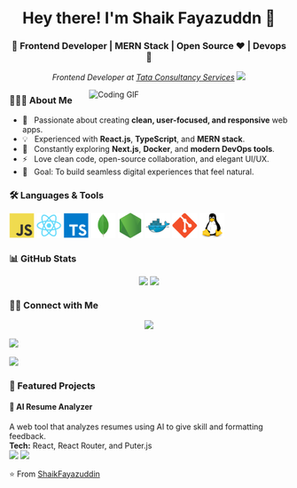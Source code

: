 <h1 align="center">Hey there! I'm Shaik Fayazuddn 👋 </h1>
<h3 align="center">🚀 Frontend Developer | MERN Stack | Open Source ♥ | Devops  🚀</h3>

<p align="center">
  <em>Frontend Developer at <a href="https://www.tcs.com/" target="_blank">Tata Consultancy Services</a> 
  <img src="https://media.giphy.com/media/WUlplcMpOCEmTGBtBW/giphy.gif" width="28">
  </em>
</p>


<img align="right" alt="Coding GIF" width="360" src="https://media.giphy.com/media/qgQUggAC3Pfv687qPC/giphy.gif">

### 👨🏻‍💻 About Me  

- 🌱 &nbsp; Passionate about creating **clean, user-focused, and responsive** web apps.  
- 💡 &nbsp; Experienced with **React.js**, **TypeScript**, and **MERN stack**.  
- 🧩 &nbsp; Constantly exploring **Next.js**, **Docker**, and **modern DevOps tools**.  
- ⚡ &nbsp; Love clean code, open-source collaboration, and elegant UI/UX.  
- 🎯 &nbsp; Goal: To build seamless digital experiences that feel natural.  


### 🛠 Languages & Tools  

<p align="left">
  <img src="https://raw.githubusercontent.com/devicons/devicon/master/icons/javascript/javascript-original.svg" width="45" height="45" alt="JavaScript" />
  <img src="https://raw.githubusercontent.com/devicons/devicon/master/icons/react/react-original.svg" width="45" height="45" alt="React" />
  <img src="https://raw.githubusercontent.com/devicons/devicon/master/icons/typescript/typescript-original.svg" width="45" height="45" alt="TypeScript" />
  <img src="https://raw.githubusercontent.com/devicons/devicon/master/icons/mongodb/mongodb-original.svg" width="45" height="45" alt="MongoDB" />
  <img src="https://raw.githubusercontent.com/devicons/devicon/master/icons/nodejs/nodejs-original.svg" width="45" height="45" alt="Node.js" />
  <img src="https://raw.githubusercontent.com/devicons/devicon/master/icons/docker/docker-original.svg" width="45" height="45" alt="Docker" />
  <img src="https://raw.githubusercontent.com/devicons/devicon/master/icons/git/git-original.svg" width="45" height="45" alt="Git" />
  <img src="https://raw.githubusercontent.com/devicons/devicon/master/icons/linux/linux-original.svg" width="45" height="45" alt="Linux" />
</p>

### 📊 GitHub Stats  

<p align="center">
  <img height="180em" src="https://github-readme-stats.vercel.app/api?username=shaikfayazuddin&show_icons=true&theme=tokyonight&count_private=true" />
  <img height="180em" src="https://github-readme-stats.vercel.app/api/top-langs/?username=shaikfayazuddin&layout=compact&theme=tokyonight" />
</p>


### 🤝🏻 Connect with Me  

<p align="center">
  <a href="https://www.linkedin.com/in/shaikfayazuddin/"><img src="https://img.shields.io/badge/LinkedIn-Shaik%20Fayazuddin-blue?style=flat-square&logo=linkedin"></a>
  
  <a href="https://x.com/fayazuddin_"><img src="https://img.shields.io/badge/Twitter-fayazuddin__-1da1f2?style=flat-square&logo=twitter"></a>
  
  <a href="mailto:shaikfayazuddin18@gmail.com"><img src="https://img.shields.io/badge/Email-shaikfayazuddin18%40gmail.com-D14836?style=flat-square&logo=gmail&logoColor=white"></a>
</p>


### 🚀 Featured Projects  

#### 🧾 AI Resume Analyzer  
A web tool that analyzes resumes using AI to give skill and formatting feedback.  
**Tech:** React, React Router, and Puter.js
<br>
<a href="https://ai-resume-analyzer-omega-eight.vercel.app/"><img src="https://img.shields.io/badge/-Live%20Demo-blue?style=flat-square"></a>
<a href="https://github.com/shaikFayazuddin/ai-resume-analyzer"><img src="https://img.shields.io/badge/-Source%20Code-lightgrey?style=flat-square"></a>


⭐️ From [ShaikFayazuddin](https://github.com/shaikfayazuddin)
